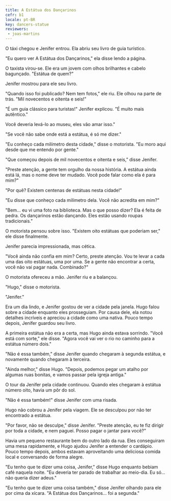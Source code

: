 ```yaml
---
title: A Estátua dos Dançarinos
cefr: b1
locale: pt-BR
key: dancers-statue
reviewers:
 - joas-martins
---
```


O táxi chegou e Jenifer entrou. Ela abriu seu livro de guia turístico.

"Eu quero ver A Estátua dos Dançarinos," ela disse lendo a página.

O taxista virou-se. Ele era um jovem com olhos brilhantes e cabelo bagunçado. "Estátua de quem?"

Jenifer mostrou para ele seu livro.

"Quando isso foi publicado? Nem tem fotos," ele riu. Ele olhou na parte de trás. "Mil novecentos e oitenta e seis!"

"É um guia clássico para turistas!" Jenifer explicou. "É muito mais autêntico."

Você deveria levá-lo ao museu, eles vão amar isso."

"Se você não sabe onde está a estátua, é só me dizer."

"Eu conheço cada milímetro desta cidade," disse o motorista. "Eu moro aqui desde que me entendo por gente."

"Que começou depois de mil novecentos e oitenta e seis," disse Jenifer.

"Preste atenção, a gente tem orgulho da nossa história. A estátua ainda está lá, mas o nome deve ter mudado. Você pode falar como ela é para mim?"

"Por quê? Existem centenas de estátuas nesta cidade!"

"Eu disse que conheço cada milímetro dela. Você não acredita em mim?"

"Bem... eu vi uma foto na biblioteca. Mas o que posso dizer? Ela é feita de pedra. Os dançarinos estão dançando. Eles estão usando roupas tradicionais."

O motorista pensou sobre isso. "Existem oito estátuas que poderiam ser," ele disse finalmente.

Jenifer parecia impressionada, mas cética.

"Você ainda não confia em mim? Certo, preste atenção. Vou te levar a cada uma das oito estátuas, uma por uma. Se a gente não encontrar a certa, você não vai pagar nada. Combinado?"

O motorista ofereceu a mão. Jenifer riu e a balançou.

"Hugo," disse o motorista. 

"Jenifer."

Era um dia lindo, e Jenifer gostou de ver a cidade pela janela. Hugo falou sobre a cidade enquanto eles prosseguiam. Por causa dele, ela notou detalhes incríveis e apreciou a cidade como uma nativa. Pouco tempo depois, Jenifer guardou seu livro.

A primeira estátua não era a certa, mas Hugo ainda estava sorrindo. "Você está com sorte," ele disse. "Agora você vai ver o rio no caminho para a estátua número dois."

"Não é essa também," disse Jenifer quando chegaram à segunda estátua, e novamente quando chegaram à terceira.

"Ainda melhor," disse Hugo. "Depois, podemos pegar um atalho por algumas ruas bonitas, e vamos passar pela igreja antiga."

O tour da Jenifer pela cidade continuou. Quando eles chegaram à estátua número oito, havia um pôr do sol.

"Não é essa também!" disse Jenifer com uma risada.

Hugo não cobrou a Jenifer pela viagem. Ele se desculpou por não ter encontrado a estátua.

"Por favor, não se desculpe," disse Jenifer. "Preste atenção, eu te fiz dirigir por toda a cidade, e nem paguei. Posso pagar o jantar para você?"

Havia um pequeno restaurante bem do outro lado da rua. Eles conseguiram uma mesa rapidamente, e Hugo ajudou Jenifer a entender o cardápio. Pouco tempo depois, ambos estavam aproveitando uma deliciosa comida local e conversando de forma alegre.

"Eu tenho que te dizer uma coisa, Jenifer," disse Hugo enquanto bebiam café naquela noite. "Eu deveria ter parado de trabalhar ao meio-dia. Eu só... não queria dizer adeus."

"Eu tenho que te dizer uma coisa também," disse Jenifer olhando para ele por cima da xícara. "A Estátua dos Dançarinos... foi a segunda."